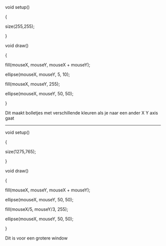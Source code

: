 void setup()

{

  size(255,255);

}

void draw()

{

  fill(mouseX, mouseY, mouseX + mouseY);

  ellipse(mouseX, mouseY, 5, 10);

  fill(mouseX, mouseY, 255);

  ellipse(mouseX, mouseY, 50, 50);

}

  Dit maakt bolletjes met verschillende kleuren als je naar een ander X Y axis gaat




------------------------------------------------------------------------------



void setup()

{

  size(1275,765);

}

void draw()

{
  
  fill(mouseX, mouseY, mouseX + mouseY);
  
  ellipse(mouseX, mouseY, 50, 50);
  
  fill(mouseX/5, mouseY/3, 255);
  
  ellipse(mouseX, mouseY, 50, 50);
  
}
  
Dit is voor een grotere window 
